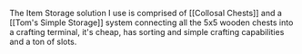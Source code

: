 The Item Storage solution I use is comprised of [[Collosal Chests]] and a [[Tom's Simple Storage]] system connecting all the 5x5 wooden chests into a crafting terminal, it's cheap, has sorting and simple crafting capabilities and a ton of slots.
